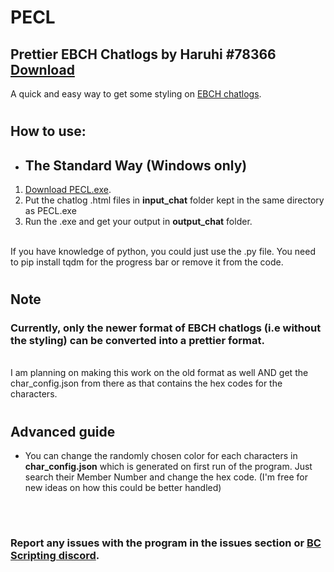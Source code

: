 # **PECL**
## Prettier EBCH Chatlogs by Haruhi #78366 [Download]()

A quick and easy way to get some styling on [EBCH chatlogs](https://e2466.gitlab.io/ebch/).

#

## How to use: 

- ## The Standard Way (Windows only)

1. [Download PECL.exe]().
2. Put the chatlog .html files in **input_chat** folder kept in the same directory as PECL.exe
3. Run the .exe and get your output in **output_chat** folder.
<br><br>

If you have knowledge of python, you could just use the .py file. You need to pip install tqdm for the progress bar or remove it from the code.

#

## Note

### **Currently, only the newer format of EBCH chatlogs (i.e without the styling) can be converted into a prettier format.**
<br>
I am planning on making this work on the old format as well AND get the char_config.json from there as that contains the hex codes for the characters.

#

## Advanced guide
- You can change the randomly chosen color for each characters in **char_config.json** which is generated on first run of the program. Just search their Member Number and change the hex code. (I'm free for new ideas on how this could be better handled)
<br>

#

### Report any issues with the program in the issues section  or [BC Scripting discord](https://discord.gg/SHJMjEh9VH).